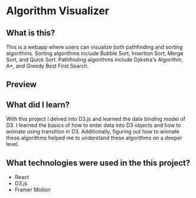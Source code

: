 # Algorithm Visualizer

## What is this?
This is a webapp where users can visualize both pathfinding and sorting algorithms. Sorting algorithms include Bubble Sort, Insertion Sort, Merge Sort, and Quick Sort. Pathfinding algorithms include Djikstra's Algorithm, A*, and Greedy Best First Search.

## Preview

## What did I learn?
With this project I delved into D3.js and learned the data binding model of D3.
I learned the basics of how to enter data into D3 objects and how to animate
using transition in D3. Additionally, figuring out how to animate these
algorithms helped me to understand these algorithms on a deeper level.

## What technologies were used in the this project?
- React
- D3.js
- Framer Motion